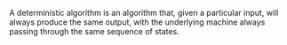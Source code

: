 A deterministic algorithm is an algorithm that, given a particular
input, will always produce the same output, with the underlying machine
always passing through the same sequence of states.